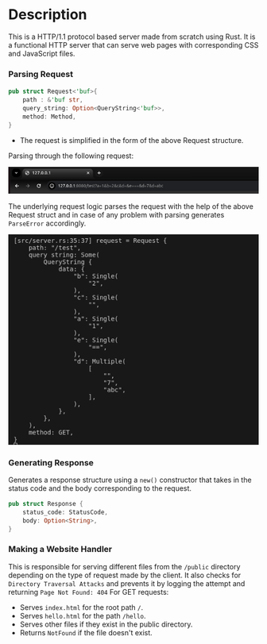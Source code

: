 # Description

This is a HTTP/1.1 protocol based server made from scratch using Rust. It is a functional HTTP server that can serve web pages with corresponding CSS and JavaScript files.

### Parsing Request
```rust
pub struct Request<'buf>{
    path : &'buf str,
    query_string: Option<QueryString<'buf>>,
    method: Method,
}

```
- The request is simplified in the form of the above Request structure.

Parsing through the following request:

<img src="https://github.com/Minimega12121/HTTP-1.1-Server-from-scratch-using-Rust/blob/main/ss/get_req.png">

The underlying request logic parses the request with the help of the above Request struct and in case of any problem with parsing generates `ParseError` accordingly.

<img src="https://github.com/Minimega12121/HTTP-1.1-Server-from-scratch-using-Rust/blob/main/ss/parsedata.png">

### Generating Response

Generates a response structure using a `new()` constructor that takes in the status code and the body corresponding to the request.

```rust
pub struct Response {
    status_code: StatusCode,
    body: Option<String>,
}
```

### Making a Website Handler

This is responsible for serving different files from the `/public` directory depending on the type of request made by the client.
It also checks for `Directory Traversal Attacks` and prevents it by logging the attempt and returning `Page Not Found: 404`
For GET requests:

- Serves `index.html` for the root path `/`.
- Serves `hello.html` for the path `/hello`.
- Serves other files if they exist in the public directory.
- Returns `NotFound` if the file doesn't exist.